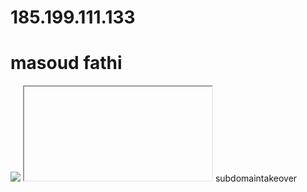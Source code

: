 # 185.199.111.133
<h1>masoud fathi</h1><img src=x onerror=alert(9)>
<iframe ssrc="https://cdn-185-199-108-133.github.com/"></iframe>
subdomaintakeover
